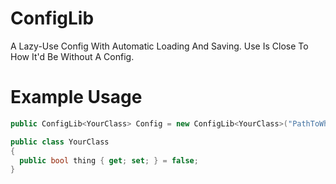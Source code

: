 # ConfigLib
A Lazy-Use Config With Automatic Loading And Saving. Use Is Close To How It'd Be Without A Config.
# Example Usage
```csharp
public ConfigLib<YourClass> Config = new ConfigLib<YourClass>("PathToWhereYouWantItSaved.json");

public class YourClass
{
  public bool thing { get; set; } = false;
}
```
